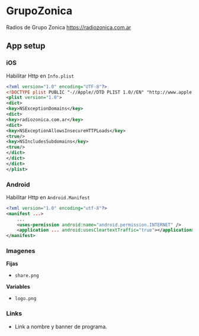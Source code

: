 # GrupoZonica
Radios de Grupo Zonica https://radiozonica.com.ar

## App setup

### iOS

Habilitar Http en `Info.plist`
```xml
<?xml version="1.0" encoding="UTF-8"?>
<!DOCTYPE plist PUBLIC "-//Apple//DTD PLIST 1.0//EN" "http://www.apple.com/DTDs/PropertyList-1.0.dtd">
<plist version="1.0">
<dict>
<key>NSExceptionDomains</key>
<dict>
<key>radiozonica.com.ar</key>
<dict>
<key>NSExceptionAllowsInsecureHTTPLoads</key>
<true/>
<key>NSIncludesSubdomains</key>
<true/>
</dict>
</dict>
</dict>
</plist>
```

### Android

Habilitar Http en `Android.Manifest`
```xml
<?xml version="1.0" encoding="utf-8"?>
<manifest ...>
    ...
    <uses-permission android:name="android.permission.INTERNET" />
    <application ... android:usesCleartextTraffic="true"></application>
</manifest>
```

### Imagenes

**Fijas**
- `share.png`

**Variables**
- `logo.png`

### Links
- Link a nombre y banner de programa.
